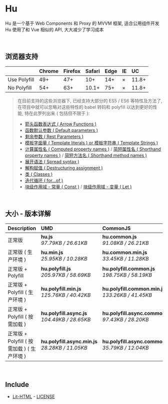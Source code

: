 # Hu
Hu 是一个基于 Web Components 和 Proxy 的 MVVM 框架, 适合公用组件开发<br>
Hu 使用了和 Vue 相似的 API, 大大减少了学习成本

<br>

## 浏览器支持

|              | Chrome | Firefox | Safari | Edge | IE | UC    |
| :-           | :-     | :-      | :-     | :-   | :- | :-    |
| Use Polyfill | 49+    | 47+     | 10+    | 14+  | ×  | 11.8+ |
| No Polyfill  | 54+    | 63+     | 10.1+  | 75+  | ×  | 11.8+ |

> 在目前支持的这些浏览器下, 已经支持大部分的 ES5 / ES6 等特性及方法了,<br>
> 在项目中就可以忽略对这些特性的 babel 转码和 polyfill 以达到更好的性能, 特在此罗列出来 ( 包括但不限于 ): <br>
  > - [箭头函数表达式 ( Arrow Functions )](https://developer.mozilla.org/zh-CN/docs/Web/JavaScript/Reference/Functions/Arrow_functions)
  > - [函数默认参数 ( Default parameters )](https://developer.mozilla.org/zh-CN/docs/Web/JavaScript/Reference/Functions/Default_parameters)
  > - [剩余参数 ( Rest Parameters )](https://developer.mozilla.org/zh-CN/docs/Web/JavaScript/Reference/Functions/Rest_parameters)
  > - [模板字面量 ( Template literals ) or 模板字符串 ( Template Strings )](https://developer.mozilla.org/zh-CN/docs/Web/JavaScript/Reference/template_strings)
  > - [计算属性名 ( Computed property names )](https://developer.mozilla.org/zh-CN/docs/Web/JavaScript/Reference/Operators/Object_initializer#计算属性名) / [简短属性名 ( Shorthand property names )](https://developer.mozilla.org/zh-CN/docs/Web/JavaScript/Reference/Operators/Object_initializer#属性定义) / [简短方法名 ( Shorthand method names )](https://developer.mozilla.org/zh-CN/docs/Web/JavaScript/Reference/Operators/Object_initializer#方法定义)
  > - [展开语法 ( Spread syntax )](https://developer.mozilla.org/zh-CN/docs/Web/JavaScript/Reference/Operators/Spread_syntax)
  > - [解构赋值 ( Destructuring assignment )](https://developer.mozilla.org/zh-CN/docs/Web/JavaScript/Reference/Operators/Destructuring_assignment)
  > - [类 ( Classes )](https://developer.mozilla.org/zh-CN/docs/Web/JavaScript/Reference/Classes)
  > - [迭代循环 ( for...of )](https://developer.mozilla.org/zh-CN/docs/Web/JavaScript/Reference/Statements/for...of)
  > - [块级作用域 - 常量 ( Const )](https://developer.mozilla.org/zh-CN/docs/Web/JavaScript/Reference/Statements/const) / [块级作用域 - 变量 ( Let )](https://developer.mozilla.org/zh-CN/docs/Web/JavaScript/Reference/Statements/let)

<br>

## 大小 - 版本详解
| Description | UMD | CommonJS | ES Module |
| :- | :- | :- | :- |
| 正常版 | **hu.js**<br>*97.79KB / 26.61KB* | **hu.common.js**<br>*91.08KB / 26.21KB* | **hu.esm.js**<br>*91.07KB / 26.19KB* |
| 正常版 ( 生产环境 ) | **hu.min.js**<br>*25.95KB / 10.28KB* | **hu.common.min.js**<br>*33.45KB / 11.28KB* | **hu.esm.min.js**<br>*25.78KB / 10.21KB* |
| 正常版 + Polyfill | **hu.polyfill.js**<br>*205.97KB / 58.69KB* | **hu.polyfill.common.js**<br>*198.75KB / 58.19KB* | **hu.polyfill.esm.js**<br>*198.73KB / 58.17KB* |
| 正常版 + Polyfill ( 生产环境 ) | **hu.polyfill.min.js**<br>*125.76KB / 40.42KB* | **hu.polyfill.common.min.js**<br>*133.26KB / 41.45KB* | **hu.polyfill.esm.min.js**<br>*125.59KB / 40.35KB* |
| 正常版 + Polyfill ( 按需加载 ) | **hu.polyfill.async.js**<br>*104.49KB / 28.65KB* | **hu.polyfill.async.common.js**<br>*97.43KB / 28.20KB* | **hu.polyfill.async.esm.js**<br>*97.41KB / 28.18KB* |
| 正常版 + Polyfill ( 按需加载 ) ( 生产环境 ) | **hu.polyfill.async.min.js**<br>*28.28KB / 11.05KB* | **hu.polyfill.async.common.min.js**<br>*35.79KB / 12.04KB* | **hu.polyfill.async.esm.min.js**<br>*28.11KB / 10.98KB* |

<br>

## Include
  - [Lit-HTML](https://github.com/Polymer/lit-html) \- [LICENSE](https://github.com/Polymer/lit-html/blob/master/LICENSE)